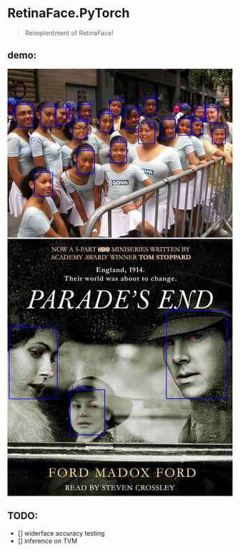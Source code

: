 # RetinaFace.PyTorch
> Reimplentment of RetinaFace!
## demo:
![a](pic/0_Parade_Parade_0_470.jpg)
![b](pic/0_Parade_Parade_0_901.jpg)

## TODO: 
- [] widerface accuracy testing
- [] inference on TVM